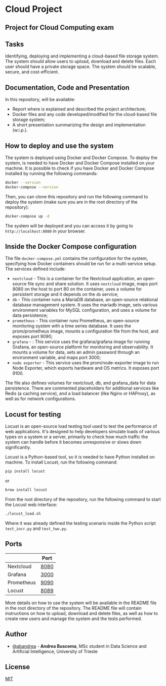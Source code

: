 # Cloud Project
## Project for Cloud Computing exam

##  Tasks
Identifying, deploying and implementing a cloud-based file storage system. The system should allow users to upload, download and delete files. Each user should have a private storage space. The system should be scalable, secure, and cost-efficient.

## Documentation, Code and Presentation

In this repository, will be available: 

- Report where is explained and described the project architecture;
- Docker files and any code developed/modified for the cloud-based file storage system;
- A short presentation summarizing the design and implementation (w.i.p.).

## How to deploy and use the system

The system is deployed using Docker and Docker Compose. To deploy the system, is needed to have Docker and Docker Compose installed on your machine. It is possible to check if you have Docker and Docker Compose installed by running the following commands:

```bash
docker --version
docker-compose --version
```

Then, you can clone this repository and run the following command to deploy the system (make sure you are in the root directory of the repository):

```bash
docker-compose up -d
```

The system will be deployed and you can access it by going to `http://localhost:8080` in your browser.

## Inside the Docker Compose configuration

The file `docker-compose.yml` contains the configuration for the system, specifying how Docker containers should be run for a multi-service setup. The services defined include:

- `nextcloud` - This is a container for the Nextcloud application, an open-source file sync and share solution. It uses  `nextcloud` image, maps port 8080 on the host to port 80 on the container, uses a volume for persistent storage and it depends on the `db` service;
- `db` - This container runs a MariaDB database, an open-source relational database management system. It uses the mariadb image, sets various environment variables for MySQL configuration, and uses a volume for data persistence;
- `prometheus` - This container runs Prometheus, an open-source monitoring system with a time series database. It uses the prom/prometheus image, mounts a configuration file from the host, and exposes port 9090;
- `grafana` - : This service uses the grafana/grafana image for running Grafana, an open-source platform for monitoring and observability. It mounts a volume for data, sets an admin password through an environment variable, and maps port 3000;
- `node exporter` - This service uses the prom/node-exporter image to run Node Exporter, which exports hardware and OS metrics. It exposes port 9100.

The file also defines volumes for nextcloud, db, and grafana_data for data persistence. There are commented placeholders for additional services like Redis (a caching service), and a load balancer (like Nginx or HAProxy), as well as for network configurations.

## Locust for testing

Locust is an open-source load testing tool used to test the performance of web applications. It's designed to help developers simulate loads of various types on a system or a server, primarily to check how much traffic the system can handle before it becomes unresponsive or slows down significantly.

Locust is a Python-based tool, so it is needed to have Python installed on machine. To install Locust, run the following command:

```bash
pip install locust
```

or

```bash
brew install locust
```
From the root directory of the repository, run the following command to start the Locust web interface:

```bash
./locust_load.sh
```
Where it was already defined the testing scenario inside the Python script `test_incr.py` and `test_two.py`. 

## Ports

|    |   Port |
| -------- | ------|
| Nextcloud | [8080](http://localhost:8080) |
| Grafana | [3000](http://localhost:3000) |
| Prometheus | [9090](http://localhost:9090) |
| Locust | [8089](http://localhost:8089) |



More details on how to use the system will be available in the README file in the root directory of the repository. The README file will contain instructions on how to upload, download and delete files, as well as how to create new users and manage the system and the tests performed. 

## Author

- [@abandrea](https://github.com/abandrea) - **Andrea Buscema**, MSc student in Data Science and Artificial Intelligence, University of Trieste


## License

[MIT](https://choosealicense.com/licenses/mit/)
